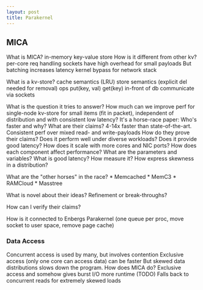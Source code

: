 ```yaml
---
layout: post
title: Parakernel
---
```


## MICA
What is MICA?
	in-memory key-value store
How is it different from other kv?
	per-core req handling
	sockets have high overhead for small payloads
		But batching increases latency
	kernel bypass for network stack

What is a kv-store?
	cache semantics (LRU)
	store semantics (explicit del needed for removal)
	ops
		put(key, val)
		get(key)
	in-front of db
		communicate via sockets

What is the question it tries to answer?
	How much can we improve perf for single-node kv-store for small items (fit in packet), independent of distribution and with consistent low latency?
	It's a horse-race paper: Who's faster and why?
What are their claims?
	4-14x faster than state-of-the-art.
	Consistent perf over mixed read- and write-payloads
How do they prove their claims?
	Does it perform well under diverse workloads?
	Does it provide good latency?
	How does it scale with more cores and NIC ports?
	How does each component affect performance?
What are the parameters and variables?
What is good latency?
	How measure it?
How express skewness in a distribution?

What are the "other horses" in the race?
	* Memcached
	* MemC3
	* RAMCloud
	* Masstree

What is novel about their ideas? Refinement or break-throughs?

How can I verify their claims?

How is it connected to Enbergs Parakernel (one queue per proc, move socket to
user space, remove page cache)

### Data Access
Concurrent access is used by many, but involves contention
Exclusive access (only one core can access data) can be faster
	But skewed data distributions slows down the program.
How does MICA do?
	Exclusive access and somehow gives burst I/O more runtime (TODO)
	Falls back to concurrent reads for extremely skewed loads
